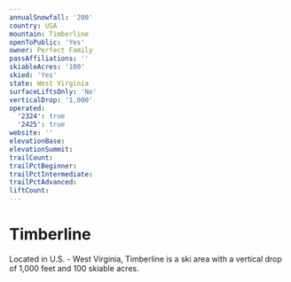 ```yaml
---
annualSnowfall: '200'
country: USA
mountain: Timberline
openToPublic: 'Yes'
owner: Perfect Family
passAffiliations: ''
skiableAcres: '100'
skied: 'Yes'
state: West Virginia
surfaceLiftsOnly: 'No'
verticalDrop: '1,000'
operated:
  '2324': true
  '2425': true
website: ''
elevationBase:
elevationSummit:
trailCount:
trailPctBeginner:
trailPctIntermediate:
trailPctAdvanced:
liftCount:
---
```



# Timberline

Located in U.S. - West Virginia, Timberline is a ski area with a vertical drop of 1,000 feet and 100 skiable acres.
